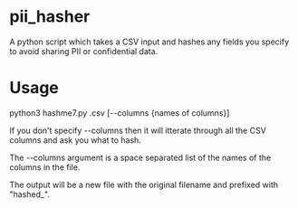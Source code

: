 # pii_hasher
A python script which takes a CSV input and hashes any fields you specify to avoid sharing PII or confidential data.

# Usage
python3 hashme7.py <inputfile>.csv [--columns {names of columns}]

If you don't specify --columns then it will itterate through all the CSV columns and ask you what to hash.

The --columns argument is a space separated list of the names of the columns in the file.

The output will be a new file with the original filename and prefixed with "hashed_".
